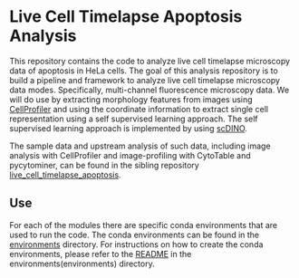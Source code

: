 # Live Cell Timelapse Apoptosis Analysis

This repository contains the code to analyze live cell timelapse microscopy data of apoptosis in HeLa cells.
The goal of this analysis repository is to build a pipeline and framework to analyze live cell timelapse microscopy data modes.
Specifically, multi-channel fluorescence microscopy data.
We will do use by extracting morphology features from images using [CellProfiler](https://cellprofiler.org/) and using the coordinate information to extract single cell representation using a self supervised learning approach.
The self supervised learning approach is implemented by using [scDINO](https://github.com/JacobHanimann/scDINO).

The sample data and upstream analysis of such data, including image analysis with CellProfiler and image-profiling with CytoTable and pycytominer, can be found in the sibling repository [live_cell_timelapse_apoptosis](https://github.com/WayScience/live_cell_timelapse_apoptosis).

## Use
For each of the modules there are specific conda environments that are used to run the code.
The conda environments can be found in the [environments](environments) directory.
For instructions on how to create the conda environments, please refer to the [README](environments/README.md) in the environments(environments) directory.
